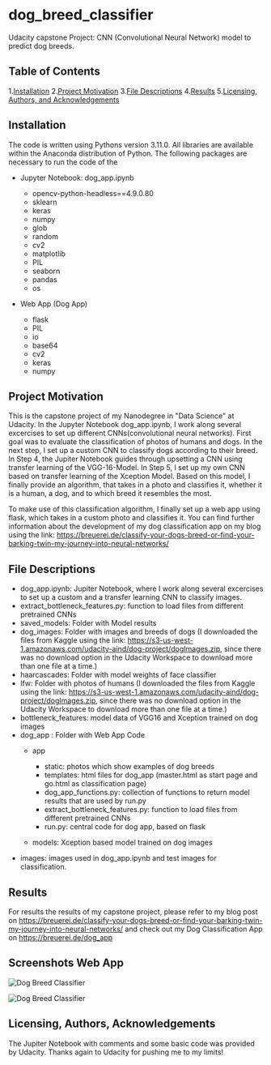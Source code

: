 # dog_breed_classifier
Udacity capstone Project: CNN (Convolutional Neural Network) model to predict dog breeds.

## Table of Contents
1.[Installation](#installation)
2.[Project Motivation](#motivation)
3.[File Descriptions](#files)
4.[Results](#results)
5.[Licensing, Authors, and Acknowledgements](#licensing)

## Installation <a name="installation"></a>

The code is written using Pythons version 3.11.0. All libraries are available within the Anaconda distribution of Python.
The following packages are necessary to run the code of the 
* Jupyter Notebook: dog_app.ipynb
    * opencv-python-headless==4.9.0.80
    * sklearn
    * keras       
    * numpy
    * glob
    * random
    * cv2
    * matplotlib
    * PIL
    * seaborn
    * pandas
    * os

* Web App (Dog App)
    * flask
    * PIL
    * io
    * base64
    * cv2
    * keras
    * numpy

## Project Motivation <a name="motivation"></a>

This is the capstone project of my Nanodegree in "Data Science" at Udacity. In the Jupyter Notebook dog_app.ipynb, I work along several excercises to set up different CNNs(convolutional neural networks). 
First goal was to evaluate the classification of photos of humans and dogs. 
In the next step, I set up a custom CNN to classify dogs according to their breed. 
In Step 4, the Jupiter Notebook guides through upsetting a CNN using transfer learning of the VGG-16-Model.
In Step 5, I set up my own CNN based on transfer learning of the Xception Model. 
Based on this model, I finally provide an algorithm, that takes in a photo and classifies it, whether it is a human, a dog, and to which breed it resembles the most.

To make use of this classification algorithm, I finally set up a web app using flask, which takes in a custom photo and classifies it.
You can find further information about the development of my dog classification app on my blog using the link: https://breuerei.de/classify-your-dogs-breed-or-find-your-barking-twin-my-journey-into-neural-networks/ 

## File Descriptions <a name="files"></a>

* dog_app.ipynb: Jupiter Notebook, where I work along several excercises to set up a custom and a transfer learning CNN to classify images.
* extract_bottleneck_features.py: function to load files from different pretrained CNNs
* saved_models: Folder with Model results
* dog_images: Folder with images and breeds of dogs 
    (I downloaded the files from Kaggle using the link: https://s3-us-west-1.amazonaws.com/udacity-aind/dog-project/dogImages.zip, since there was no download option in the Udacity Workspace to download more than one file at a time.)
* haarcascades: Folder with model weights of face classifier
* lfw: Folder with photos of humans (I downloaded the files from Kaggle using the link: https://s3-us-west-1.amazonaws.com/udacity-aind/dog-project/dogImages.zip, since there was no download option in the Udacity Workspace to download more than one file at a time.)
* bottleneck_features: model data of VGG16 and Xception trained on dog images
* dog_app : Folder with Web App Code
    * app
        * static: photos which show examples of dog breeds
        * templates: html files for dog_app (master.html as start page and go.html as classification page)
        * dog_app_functions.py: collection of functions to return model results that are used by run.py
        * extract_bottleneck_features.py: function to load files from different pretrained CNNs
        * run.py: central code for dog app, based on flask

    * models: Xception based model trained on dog images
* images: images used in dog_app.ipynb and test images for classification. 

## Results <a name="results"></a>

For results the results of my capstone project, please refer to my blog post on https://breuerei.de/classify-your-dogs-breed-or-find-your-barking-twin-my-journey-into-neural-networks/ and check out my Dog Classification App on
https://breuerei.de/dog_app

## Screenshots Web App

![Dog Breed Classifier](images/screenshot_dog_app_1.jpg)

![Dog Breed Classifier](images/screenshot_dog_app_2.jpg)


## Licensing, Authors, Acknowledgements <a name="licensing"></a>

The Jupiter Notebook with comments and some basic code was provided by Udacity. 
Thanks again to Udacity for pushing me to my limits!
